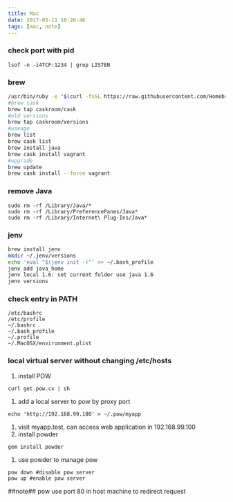 ```yaml
---
title: Mac
date: 2017-05-11 10:26:46
tags: [mac, note]
---
```

### check port with pid
```
lsof -n -i4TCP:1234 | grep LISTEN
```

### brew
```bash
/usr/bin/ruby -e "$(curl -fsSL https://raw.githubusercontent.com/Homebrew/install/master/install)"
#brew cask
brew tap caskroom/cask
#old versions
brew tap caskroom/versions
#useage
brew list
brew cask list
brew install java
brew cask install vagrant
#upgrade
brew update
brew cask install --force vagrant
```
### remove Java
```
sudo rm -rf /Library/Java/*
sudo rm -rf /Library/PreferencePanes/Java*
sudo rm -rf /Library/Internet\ Plug-Ins/Java*
```
### jenv
```bash
brew install jenv
mkdir ~/.jenv/versions
echo 'eval "$(jenv init -)"' >> ~/.bash_profile
jenv add java_home
jenv local 1.6: set current folder use java 1.6
jenv versions
```

### check entry in PATH
```
/etc/bashrc
/etc/profile
~/.bashrc
~/.bash_profile
~/.profile
~/.MacOSX/environment.plist
```

### local virtual server without changing /etc/hosts
1. install POW
```
curl get.pow.cx | sh
```
1. add a local server to pow by proxy port
```
echo 'http://192.168.99.100' > ~/.pow/myapp
```
1. visit myapp.test, can access web application in 192.168.99.100
1. install powder 
```
gem install powder
```
1. use powder to manage pow
```
pow down #disable pow server
pow up #enable pow server
```
##note## pow use port 80 in host machine to redirect request

